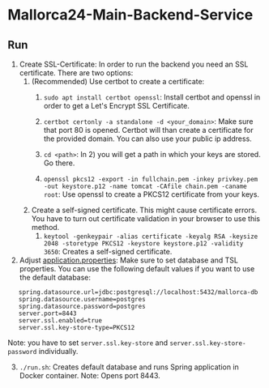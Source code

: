 # Mallorca24-Main-Backend-Service


## Run

1) Create SSL-Certificate: In order to run the backend you need an SSL certificate. There are two options:
   1) (Recommended) Use certbot to create a certificate: 
      1) `sudo apt install certbot openssl`: Install certbot and openssl in order to get a Let's Encrypt SSL Certificate.
      2) `certbot certonly -a standalone -d <your_domain>`: Make sure that port 80 is opened. Certbot will than create a certificate for the provided domain. You can also use your public ip address.
      3) `cd <path>`: In 2) you will get a path in which your keys are stored. Go there.

      4) `openssl pkcs12 -export -in fullchain.pem -inkey privkey.pem -out keystore.p12 -name tomcat -CAfile chain.pem -caname root`: Use openssl to create a PKCS12 certificate from your keys.
   2) Create a self-signed certificate. This might cause certificate errors. You have to turn out certificate validation in your browser to use this method. 
      1) `keytool -genkeypair -alias certificate -keyalg RSA -keysize 2048 -storetype PKCS12 -keystore keystore.p12 -validity 3650`: Creates a self-signed certificate. 
2) Adjust [application.properties](https://github.com/florianfoerg/mallorca24/blob/master/server/mallorca-service/src/main/resources/application.properties): Make sure to set database and TSL properties. 
You can use the following default values if you want to use the default database: 
```
   spring.datasource.url=jdbc:postgresql://localhost:5432/mallorca-db
   spring.datasource.username=postgres
   spring.datasource.password=postgres
   server.port=8443
   server.ssl.enabled=true
   server.ssl.key-store-type=PKCS12
```
Note: you have to set `server.ssl.key-store` and `server.ssl.key-store-password` individually.

3) `./run.sh`: Creates default database and runs Spring application in Docker container. Note: Opens port 8443.